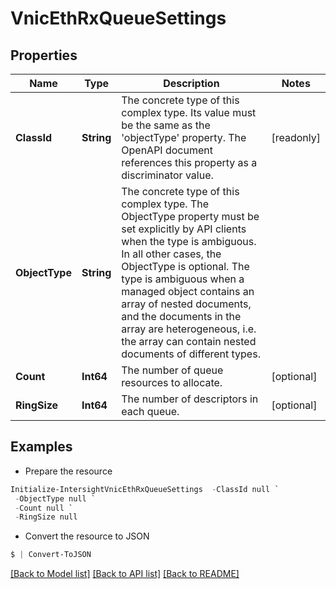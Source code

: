 # VnicEthRxQueueSettings
## Properties

Name | Type | Description | Notes
------------ | ------------- | ------------- | -------------
**ClassId** | **String** | The concrete type of this complex type. Its value must be the same as the &#39;objectType&#39; property. The OpenAPI document references this property as a discriminator value. | [readonly] 
**ObjectType** | **String** | The concrete type of this complex type. The ObjectType property must be set explicitly by API clients when the type is ambiguous. In all other cases, the  ObjectType is optional.  The type is ambiguous when a managed object contains an array of nested documents, and the documents in the array are heterogeneous, i.e. the array can contain nested documents of different types. | 
**Count** | **Int64** | The number of queue resources to allocate. | [optional] 
**RingSize** | **Int64** | The number of descriptors in each queue. | [optional] 

## Examples

- Prepare the resource
```powershell
Initialize-IntersightVnicEthRxQueueSettings  -ClassId null `
 -ObjectType null `
 -Count null `
 -RingSize null
```

- Convert the resource to JSON
```powershell
$ | Convert-ToJSON
```

[[Back to Model list]](../README.md#documentation-for-models) [[Back to API list]](../README.md#documentation-for-api-endpoints) [[Back to README]](../README.md)

